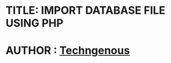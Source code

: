 <H1>TITLE: IMPORT DATABASE FILE USING PHP</H1>

<H1>AUTHOR : <a href="technogenous.com">Techngenous</a><H1>
